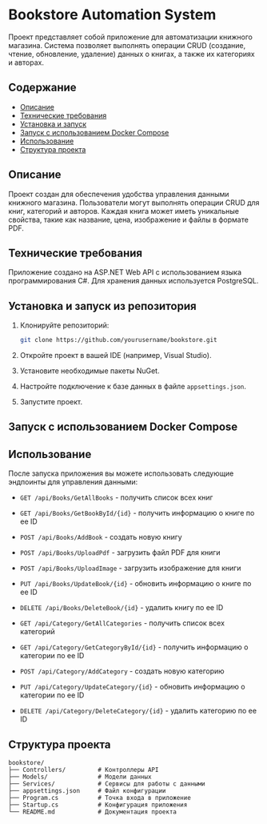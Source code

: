 # Bookstore Automation System

Проект представляет собой приложение для автоматизации книжного магазина. Система позволяет выполнять операции CRUD (создание, чтение, обновление, удаление) данных о книгах, а также их категориях и авторах.

## Содержание

- [Описание](#описание)
- [Технические требования](#технические-требования)
- [Установка и запуск](#установка-и-запуск-из-репозитория)
- [Запуск с использованием Docker Compose](#запуск-с-использованием-Docker-Compose)
- [Использование](#использование)
- [Структура проекта](#структура-проекта)

## Описание

Проект создан для обеспечения удобства управления данными книжного магазина. Пользователи могут выполнять операции CRUD для книг, категорий и авторов. Каждая книга может иметь уникальные свойства, такие как название, цена, изображение и файлы в формате PDF.

## Технические требования

Приложение создано на ASP.NET Web API с использованием языка программирования C#. Для хранения данных используется PostgreSQL.

## Установка и запуск из репозитория

1. Клонируйте репозиторий:

    ```bash
    git clone https://github.com/yourusername/bookstore.git
    ```

2. Откройте проект в вашей IDE (например, Visual Studio).

3. Установите необходимые пакеты NuGet.

4. Настройте подключение к базе данных в файле `appsettings.json`.

5. Запустите проект.

## Запуск с использованием Docker Compose

## Использование

После запуска приложения вы можете использовать следующие эндпоинты для управления данными:

- `GET /api/Books/GetAllBooks` - получить список всех книг
- `GET /api/Books/GetBookById/{id}` - получить информацию о книге по ее ID
- `POST /api/Books/AddBook` - создать новую книгу
- `POST /api/Books/UploadPdf` - загрузить файл PDF для книги
- `POST /api/Books/UploadImage` - загрузить изображение для книги
- `PUT /api/Books/UpdateBook/{id}` - обновить информацию о книге по ее ID
- `DELETE /api/Books/DeleteBook/{id}` - удалить книгу по ее ID

- `GET /api/Category/GetAllCategories` - получить список всех категорий
- `GET /api/Category/GetCategoryById/{id}` - получить информацию о категории по ее ID
- `POST /api/Category/AddCategory` - создать новую категорию
- `PUT /api/Category/UpdateCategory/{id}` - обновить информацию о категории по ее ID
- `DELETE /api/Category/DeleteCategory/{id}` - удалить категорию по ее ID

## Структура проекта

```plaintext
bookstore/
├── Controllers/         # Контроллеры API
├── Models/              # Модели данных
├── Services/            # Сервисы для работы с данными
├── appsettings.json     # Файл конфигурации
├── Program.cs           # Точка входа в приложение
├── Startup.cs           # Конфигурация приложения
└── README.md            # Документация проекта
